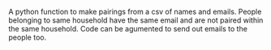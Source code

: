 A python function to make pairings from a csv of names and emails. People belonging to same household have the same email and are not paired within the same household. Code can be agumented to send out emails to the people too.